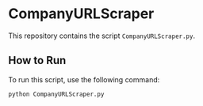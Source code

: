 # CompanyURLScraper
This repository contains the script `CompanyURLScraper.py`.
## How to Run
To run this script, use the following command:
```bash
python CompanyURLScraper.py
```
